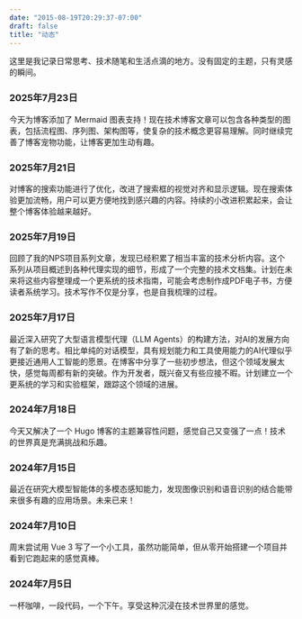 ```yaml
---
date: "2015-08-19T20:29:37-07:00"
draft: false
title: "动态"
---
```


这里是我记录日常思考、技术随笔和生活点滴的地方。没有固定的主题，只有灵感的瞬间。

### 2025年7月23日

今天为博客添加了 Mermaid 图表支持！现在技术博客文章可以包含各种类型的图表，包括流程图、序列图、架构图等，使复杂的技术概念更容易理解。同时继续完善了博客宠物功能，让博客更加生动有趣。

### 2025年7月21日

对博客的搜索功能进行了优化，改进了搜索框的视觉对齐和显示逻辑。现在搜索体验更加流畅，用户可以更方便地找到感兴趣的内容。持续的小改进积累起来，会让整个博客体验越来越好。

### 2025年7月19日

回顾了我的NPS项目系列文章，发现已经积累了相当丰富的技术分析内容。这个系列从项目概述到各种代理实现的细节，形成了一个完整的技术文档集。计划在未来将这些内容整理成一个更系统的技术指南，可能会考虑制作成PDF电子书，方便读者系统学习。技术写作不仅是分享，也是自我梳理的过程。

### 2025年7月17日

最近深入研究了大型语言模型代理（LLM Agents）的构建方法，对AI的发展方向有了新的思考。相比单纯的对话模型，具有规划能力和工具使用能力的AI代理似乎更接近通用人工智能的愿景。在博客中分享了一些初步想法，但这个领域发展太快，感觉每周都有新的突破。作为开发者，既兴奋又有些应接不暇。计划建立一个更系统的学习和实验框架，跟踪这个领域的进展。

### 2024年7月18日

今天又解决了一个 Hugo 博客的主题兼容性问题，感觉自己又变强了一点！技术的世界真是充满挑战和乐趣。

### 2024年7月15日

最近在研究大模型智能体的多模态感知能力，发现图像识别和语音识别的结合能带来很多有趣的应用场景。未来已来！

### 2024年7月10日

周末尝试用 Vue 3 写了一个小工具，虽然功能简单，但从零开始搭建一个项目并看到它跑起来的感觉真棒。

### 2024年7月5日

一杯咖啡，一段代码，一个下午。享受这种沉浸在技术世界里的感觉。